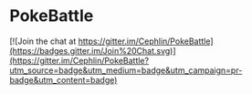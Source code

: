 # PokeBattle

[![Join the chat at https://gitter.im/Cephlin/PokeBattle](https://badges.gitter.im/Join%20Chat.svg)](https://gitter.im/Cephlin/PokeBattle?utm_source=badge&utm_medium=badge&utm_campaign=pr-badge&utm_content=badge)
